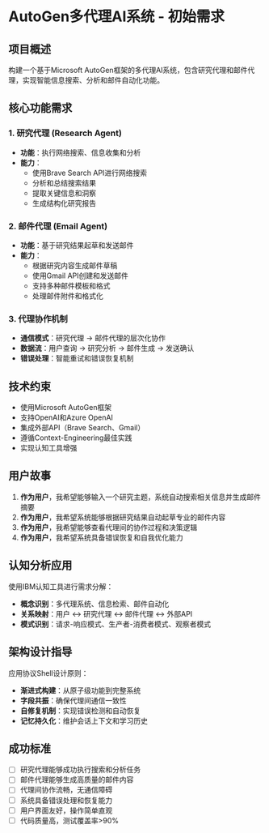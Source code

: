 # AutoGen多代理AI系统 - 初始需求

## 项目概述
构建一个基于Microsoft AutoGen框架的多代理AI系统，包含研究代理和邮件代理，实现智能信息搜索、分析和邮件自动化功能。

## 核心功能需求

### 1. 研究代理 (Research Agent)
- **功能**：执行网络搜索、信息收集和分析
- **能力**：
  - 使用Brave Search API进行网络搜索
  - 分析和总结搜索结果
  - 提取关键信息和洞察
  - 生成结构化研究报告

### 2. 邮件代理 (Email Agent)
- **功能**：基于研究结果起草和发送邮件
- **能力**：
  - 根据研究内容生成邮件草稿
  - 使用Gmail API创建和发送邮件
  - 支持多种邮件模板和格式
  - 处理邮件附件和格式化

### 3. 代理协作机制
- **通信模式**：研究代理 → 邮件代理的层次化协作
- **数据流**：用户查询 → 研究分析 → 邮件生成 → 发送确认
- **错误处理**：智能重试和错误恢复机制

## 技术约束
- 使用Microsoft AutoGen框架
- 支持OpenAI和Azure OpenAI
- 集成外部API（Brave Search、Gmail）
- 遵循Context-Engineering最佳实践
- 实现认知工具增强

## 用户故事
1. **作为用户**，我希望能够输入一个研究主题，系统自动搜索相关信息并生成邮件摘要
2. **作为用户**，我希望系统能够根据研究结果自动起草专业的邮件内容
3. **作为用户**，我希望能够查看代理间的协作过程和决策逻辑
4. **作为用户**，我希望系统具备错误恢复和自我优化能力

## 认知分析应用
使用IBM认知工具进行需求分解：
- **概念识别**：多代理系统、信息检索、邮件自动化
- **关系映射**：用户 ↔ 研究代理 ↔ 邮件代理 ↔ 外部API
- **模式识别**：请求-响应模式、生产者-消费者模式、观察者模式

## 架构设计指导
应用协议Shell设计原则：
- **渐进式构建**：从原子级功能到完整系统
- **字段共振**：确保代理间通信一致性
- **自修复机制**：实现错误检测和自动恢复
- **记忆持久化**：维护会话上下文和学习历史

## 成功标准
- [ ] 研究代理能够成功执行搜索和分析任务
- [ ] 邮件代理能够生成高质量的邮件内容
- [ ] 代理间协作流畅，无通信障碍
- [ ] 系统具备错误处理和恢复能力
- [ ] 用户界面友好，操作简单直观
- [ ] 代码质量高，测试覆盖率>90%

